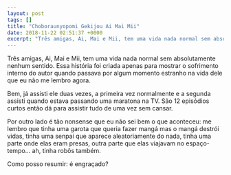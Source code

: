 ```yaml
---
layout: post
tags: []
title: "Choboraunyopomi Gekijou Ai Mai Mii"
date: 2018-11-22 02:51:37 +0000
excerpt: "Três amigas, Ai, Mai e Mii, tem uma vida nada normal sem absolutamente nenhum sentido. Essa história foi criada apenas para mostrar o..."
---
```


Três amigas, Ai, Mai e Mii, tem uma vida nada normal sem absolutamente nenhum sentido. Essa história foi criada apenas para mostrar o sofrimento interno do autor quando passava por algum momento estranho na vida dele que eu não me lembro agora.

Bem, já assisti ele duas vezes, a primeira vez normalmente e a segunda assisti quando estava passando uma maratona na TV. São 12 episódios curtos então dá para assistir tudo de uma vez sem cansar.

Por outro lado é tão nonsense que eu não sei bem o que aconteceu: me lembro que tinha uma garota que queria fazer mangá mas o mangá destrói vidas, tinha uma senpai que aparece aleatoriamente do nada, tinha uma parte onde elas eram presas, outra parte que elas viajavam no espaço-tempo… ah, tinha robôs também.

Como posso resumir: é engraçado?